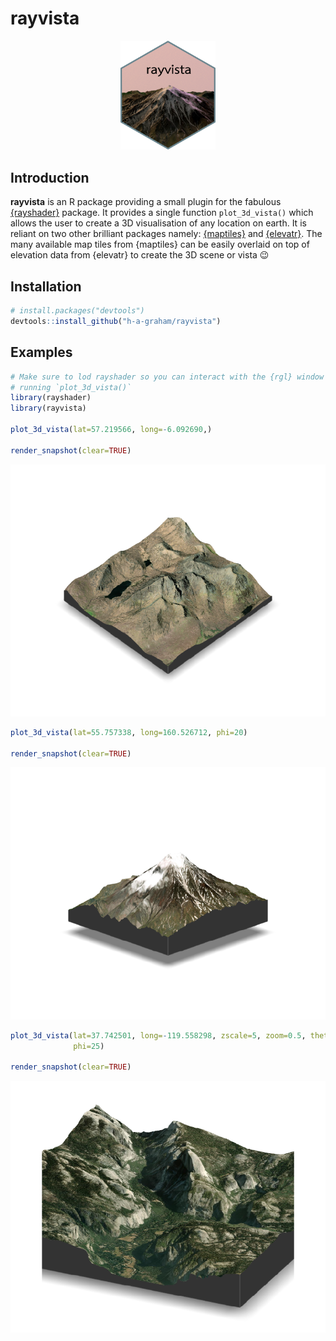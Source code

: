 
# rayvista

<p align="center">
<img src="man/figures/hex_HR.png" width="30%" />
</p>

## Introduction

**rayvista** is an R package providing a small plugin for the fabulous
[{rayshader}](https://github.com/tylermorganwall/rayshader) package. It
provides a single function `plot_3d_vista()` which allows the user to
create a 3D visualisation of any location on earth. It is reliant on two
other brilliant packages namely:
[{maptiles}](https://github.com/riatelab/maptiles) and
[{elevatr}](https://github.com/jhollist/elevatr). The many available map
tiles from {maptiles} can be easily overlaid on top of elevation data
from {elevatr} to create the 3D scene or vista :wink:

## Installation

``` r
# install.packages("devtools")
devtools::install_github("h-a-graham/rayvista")
```

## Examples

``` r
# Make sure to lod rayshader so you can interact with the {rgl} window after 
# running `plot_3d_vista()`
library(rayshader) 
library(rayvista)

plot_3d_vista(lat=57.219566, long=-6.092690,)

render_snapshot(clear=TRUE)
```

![](man/figures/BlaBheinn-1.png)<!-- -->

``` r
plot_3d_vista(lat=55.757338, long=160.526712, phi=20)

render_snapshot(clear=TRUE)
```

![](man/figures/GoraBolshayaUdina-1.png)<!-- -->

``` r
plot_3d_vista(lat=37.742501, long=-119.558298, zscale=5, zoom=0.5, theta=-65,
              phi=25)

render_snapshot(clear=TRUE)
```

![](man/figures/Yosemite-1.png)<!-- -->
